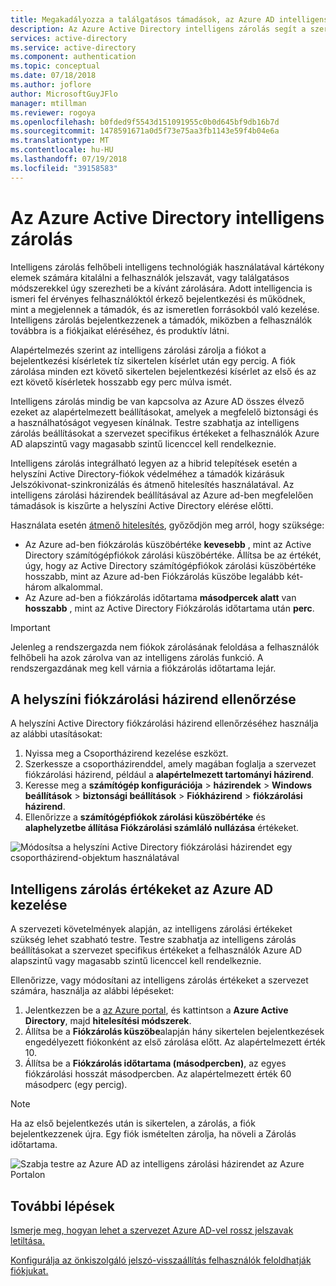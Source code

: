 ```yaml
---
title: Megakadályozza a találgatásos támadások, az Azure AD intelligens zárolás használata
description: Az Azure Active Directory intelligens zárolás segít a szervezet védelme a találgatásos támadások ismételt próbálkozással kitalálják jelszavát
services: active-directory
ms.service: active-directory
ms.component: authentication
ms.topic: conceptual
ms.date: 07/18/2018
ms.author: joflore
author: MicrosoftGuyJFlo
manager: mtillman
ms.reviewer: rogoya
ms.openlocfilehash: b0fded9f5543d151091955c0b0d645bf9db16b7d
ms.sourcegitcommit: 1478591671a0d5f73e75aa3fb1143e59f4b04e6a
ms.translationtype: MT
ms.contentlocale: hu-HU
ms.lasthandoff: 07/19/2018
ms.locfileid: "39158583"
---
```

# <a name="azure-active-directory-smart-lockout"></a>Az Azure Active Directory intelligens zárolás

Intelligens zárolás felhőbeli intelligens technológiák használatával kártékony elemek számára kitalálni a felhasználók jelszavát, vagy találgatásos módszerekkel úgy szerezheti be a kívánt zárolására. Adott intelligencia is ismeri fel érvényes felhasználóktól érkező bejelentkezési és működnek, mint a megjelennek a támadók, és az ismeretlen forrásokból való kezelése. Intelligens zárolás bejelentkezzenek a támadók, miközben a felhasználók továbbra is a fiókjaikat eléréséhez, és produktív látni.

Alapértelmezés szerint az intelligens zárolási zárolja a fiókot a bejelentkezési kísérletek tíz sikertelen kísérlet után egy percig. A fiók zárolása minden ezt követő sikertelen bejelentkezési kísérlet az első és az ezt követő kísérletek hosszabb egy perc múlva ismét.

Intelligens zárolás mindig be van kapcsolva az Azure AD összes élvező ezeket az alapértelmezett beállításokat, amelyek a megfelelő biztonsági és a használhatóságot vegyesen kínálnak. Testre szabhatja az intelligens zárolás beállításokat a szervezet specifikus értékeket a felhasználók Azure AD alapszintű vagy magasabb szintű licenccel kell rendelkeznie.

Intelligens zárolás integrálható legyen az a hibrid telepítések esetén a helyszíni Active Directory-fiókok védelméhez a támadók kizárásuk Jelszókivonat-szinkronizálás és átmenő hitelesítés használatával. Az intelligens zárolási házirendek beállításával az Azure ad-ben megfelelően támadások is kiszűrte a helyszíni Active Directory elérése előtti.

Használata esetén [átmenő hitelesítés](../connect/active-directory-aadconnect-pass-through-authentication.md), győződjön meg arról, hogy szüksége:

   * Az Azure ad-ben fiókzárolás küszöbértéke **kevesebb** , mint az Active Directory számítógépfiókok zárolási küszöbértéke. Állítsa be az értékét, úgy, hogy az Active Directory számítógépfiókok zárolási küszöbértéke hosszabb, mint az Azure ad-ben Fiókzárolás küszöbe legalább két-három alkalommal. 
   * Az Azure ad-ben a fiókzárolás időtartama **másodpercek alatt** van **hosszabb** , mint az Active Directory Fiókzárolás időtartama után **perc**.

> [!IMPORTANT]
> Jelenleg a rendszergazda nem fiókok zárolásának feloldása a felhasználók felhőbeli ha azok zárolva van az intelligens zárolás funkció. A rendszergazdának meg kell várnia a fiókzárolás időtartama lejár.

## <a name="verify-on-premises-account-lockout-policy"></a>A helyszíni fiókzárolási házirend ellenőrzése

A helyszíni Active Directory fiókzárolási házirend ellenőrzéséhez használja az alábbi utasításokat:

1. Nyissa meg a Csoportházirend kezelése eszközt.
2. Szerkessze a csoportházirenddel, amely magában foglalja a szervezet fiókzárolási házirend, például a **alapértelmezett tartományi házirend**.
3. Keresse meg a **számítógép konfigurációja** > **házirendek** > **Windows beállítások** > **biztonsági beállítások**   >  **Fiókházirend** > **fiókzárolási házirend**.
4. Ellenőrizze a **számítógépfiókok zárolási küszöbértéke** és **alaphelyzetbe állítása Fiókzárolási számláló nullázása** értékeket.

![Módosítsa a helyszíni Active Directory fiókzárolási házirendet egy csoportházirend-objektum használatával](./media/howto-password-smart-lockout/active-directory-on-premises-account-lockout-policy.png)

## <a name="manage-azure-ad-smart-lockout-values"></a>Intelligens zárolás értékeket az Azure AD kezelése

A szervezeti követelmények alapján, az intelligens zárolási értékeket szükség lehet szabható testre. Testre szabhatja az intelligens zárolás beállításokat a szervezet specifikus értékeket a felhasználók Azure AD alapszintű vagy magasabb szintű licenccel kell rendelkeznie.

Ellenőrizze, vagy módosítani az intelligens zárolás értékeket a szervezet számára, használja az alábbi lépéseket:

1. Jelentkezzen be a [az Azure portal](https://portal.azure.com), és kattintson a **Azure Active Directory**, majd **hitelesítési módszerek**.
1. Állítsa be a **Fiókzárolás küszöbe**alapján hány sikertelen bejelentkezések engedélyezett fiókonként az első zárolása előtt. Az alapértelmezett érték 10.
1. Állítsa be a **Fiókzárolás időtartama (másodpercben)**, az egyes fiókzárolási hosszát másodpercben. Az alapértelmezett érték 60 másodperc (egy percig).

> [!NOTE]
> Ha az első bejelentkezés után is sikertelen, a zárolás, a fiók bejelentkezzenek újra. Egy fiók ismételten zárolja, ha növeli a Zárolás időtartama.

![Szabja testre az Azure AD az intelligens zárolási házirendet az Azure Portalon](./media/howto-password-smart-lockout/azure-active-directory-custom-smart-lockout-policy.png)
## <a name="next-steps"></a>További lépések

[Ismerje meg, hogyan lehet a szervezet Azure AD-vel rossz jelszavak letiltása.](howto-password-ban-bad.md)

[Konfigurálja az önkiszolgáló jelszó-visszaállítás felhasználók feloldhatják fiókjukat.](quickstart-sspr.md)